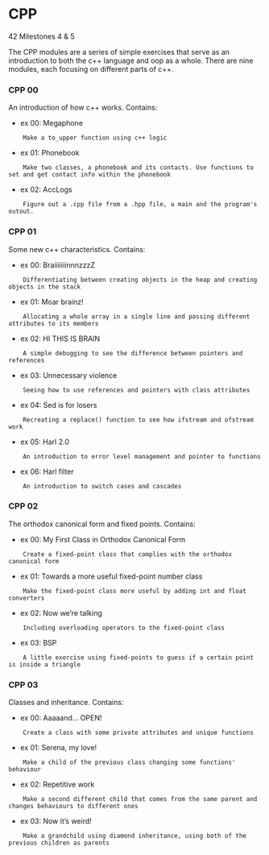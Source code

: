 # CPP
42 Milestones 4 &amp; 5


The CPP modules are a series of simple exercises that serve as an introduction to both the c++ language and oop as a whole. There are nine modules, each focusing on different parts of c++.



### CPP 00
An introduction of how c++ works. Contains:
- ex 00: Megaphone
```
	Make a to_upper function using c++ logic
```
- ex 01: Phonebook
```
	Make two classes, a phonebook and its contacts. Use functions to set and get contact info within the phonebook
```
- ex 02: AccLogs
```
	Figure out a .cpp file from a .hpp file, a main and the program's outout.
```



### CPP 01
Some new c++ characteristics. Contains:
- ex 00: BraiiiiiiinnnzzzZ
```
	Differentiating between creating objects in the heap and creating objects in the stack
```
- ex 01: Moar brainz!
```
	Allocating a whole array in a single line and passing different attributes to its members
```
- ex 02: HI THIS IS BRAIN
```
	A simple debugging to see the difference between pointers and references
```
- ex 03: Unnecessary violence
```
	Seeing how to use references and pointers with class attributes
```
- ex 04: Sed is for losers
```
	Recreating a replace() function to see how ifstream and ofstream work
```
- ex 05: Harl 2.0
```
	An introduction to error level management and pointer to functions	
```
- ex 06: Harl filter
```
	An introduction to switch cases and cascades
```



### CPP 02
The orthodox canonical form and fixed points. Contains:
- ex 00: My First Class in Orthodox Canonical Form
```
	Create a fixed-point class that complies with the orthodox canonical form
```
- ex 01: Towards a more useful fixed-point number class
```
	Make the fixed-point class more useful by adding int and float converters
```
- ex 02: Now we’re talking
```
	Including overloading operators to the fixed-point class
```
- ex 03: BSP
```
	A little exercise using fixed-points to guess if a certain point is inside a triangle
```



### CPP 03
Classes and inheritance. Contains:
- ex 00: Aaaaand... OPEN!
```
	Create a class with some private attributes and unique functions
```
- ex 01: Serena, my love!
```
	Make a child of the previous class changing some functions' behaviour
```
- ex 02:  Repetitive work
```
	Make a second different child that comes from the same parent and changes behaviours to different ones
```
- ex 03: Now it’s weird!
```
	Make a grandchild using diamond inheritance, using both of the previous children as parents
```